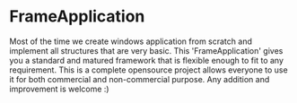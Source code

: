 # FrameApplication
Most of the time we create windows application from scratch and implement all structures that are very basic.  This 'FrameApplication' gives you a standard and matured framework that is flexible enough to fit to any requirement. This is a complete opensource project allows everyone to use it for both commercial and non-commercial purpose.  Any addition and improvement is welcome :)
